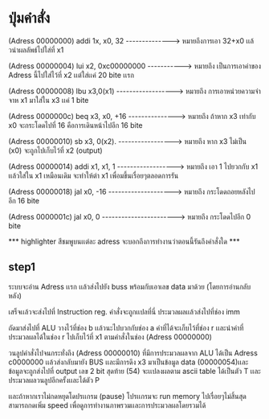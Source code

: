   # ปุ่มคำสั่ง
  
(Adress 00000000)      addi 1x, x0, 32 --------------> หมายถึงการเอา 32+x0 เเล้วนำผลลัพธ์ไปใส่ที่ x1

(Adress 00000004)      lui x2, 0xc00000000 -----------> หมายถึง เป็นการเอาค่าของ Adress นี้ไปใส่ไว้ที่ x2 เเต่ใส่เเค่ 20 bite เเรก

(Adress 00000008)      lbu x3,0(x1) ------------------> หมายถึง การเอาหน่วยความจำจาห x1 มาใส่ใน x3 เเค่ 1 bite

(Adress 0000000c)      beq x3, x0,  +16 ---------------> หมายถึง ถ้าหาก x3 เท่ากับ x0 จะกระโดดไปที่ 16 คือการเดินหน้าไปอีก 16 bite

(Adress 00000010)      sb x3, 0(x2).  -----------------> หมายถึง หาก x3 ไม่เป็น (x0) จะถูกไปเก็บไว้ที่ x2 (output)

(Adress 00000014)      addi x1, x1, 1 ------------------> หมายถึง เอา 1  ไปยวกกับ x1 เเล้วใส่ใน x1 เหมือนเดิม จะทำให้ต่า x1 เพื่อมขึ้นเรื่อยๆตลอดการรัน

(Adress 00000018)      jal x0,  -16 --------------------> หมายถึง กระโดดถอยหลังไปอีก 16 bite 

(Adress 0000001c)      jal x0, 0 -----------------------> หมายถึง กระโดดไปอีก 0 bite 

*** highlighter สีชมพูบนเเต่ละ adress จะบอกถึงการทำงานว่าตอนนี้รันถึงคำสั่งใด ***

## step1 
ระบบจะอ่าน Adress เเรก เเล้วส่งไปยัง buss พร้อมกับเอาเลข data มาด้วย (โดยการอ่านกลับหลัง)

เสร็จเเล้วจะส่งไปที่ Instruction reg. คำสั่งจะถูกเเปลที่นี่ ประมวลผลเเล้วส่งไปที่ช่อง imm 

ถัดมาส่งไปที่ ALU วางไว้ที่ช่อง b เเล้วนะไปบวกกับช่อง a ค่าที่ได้จะเก็บไว้ที่ช่อง r เเละนำค่าที่ประมวลผลได้ในช่อง r  ไปเก็บไว้ที่ x1 ตามคำสั่งในช่อง (Adress 00000000) 

วนลูปคำสั่งไปจนกระทั่งถึง (Adress 00000010) ที่มีการประมวลผลจาก  ALU ได้เป็น Adress c0000000 เเล้วส่งกลับมายัง BUS เเละมีการดึง x3 มาเป็นข้อมูล data (00000054)เเละข้อมูลจะถูกส่งไปที่ 
output เลข 2 bit สุดท้าย (54) จะเเปลงผลตาม ascii table ได้เป็นตัว T เเละประมวลผลวนลูปอีกครั้งเเละได้ตัว P

เเละถ้าหากเราไม่กดหยุดโดปรเเกรม (pause) โปรเเกรมจะ run memory ไปเรื่อยๆไม่สิ้นสุด สามารถกดเพิ่ม speed เพื่อดูการทำงานภาพรวมเเละการประมวลผลโดยรวมได้
